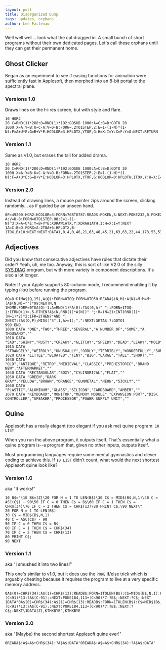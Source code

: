 ```yaml
---
layout: post
title: Disorganized Dump
tags: updates, orphans
author: Lee Fastenau
---
```

Well well well... look what the cat dragged in. A small bunch of short programs without their own dedicated pages. Let's call these orphans until they can get their permanent home.
<!--more-->

## Ghost Clicker
Began as an experiment to see if easing functions for animation were sufficiently fast in Applesoft, then morphed into an 8-bit portal to the spectral plane.

### Versions 1.0
Draws lines on the hi-res screen, but with style and flare.
```
10 HGR2
20 C=RND(1)*280:D=RND(1)*192:GOSUB 1000:A=C:B=D:GOTO 20
1000 X=A:Y=B:U=C-A:V=D-B:FORN=.2TO1STEP.2:E=1-(1-N)*(1-N):F=A+U*E:G=B+V*E:HCOLOR=3:HPLOTX,YTOF,G:H=X:I=Y:X=F:Y=G:NEXT:RETURN
```

### Version 1.1
Same as v1.0, but erases the tail for added drama.
```
10 HGR2
20 C=RND(1)*280:D=RND(1)*192:GOSUB 1000:A=C:B=D:GOTO 20
1000 X=A:Y=B:U=C-A:V=D-B:FORN=.2TO1STEP.2:E=1-(1-N)*(1-N):F=A+U*E:G=B+V*E:HCOLOR=3:HPLOTX,YTOF,G:HCOLOR=0:HPLOTH,ITOX,Y:H=X:I=Y:X=F:Y=G:NEXT:RETURN
```

### Version 2.0
Instead of drawing lines, a mouse pointer zips around the screen, clicking randomly... as if guided by an unseen hand.
```
0P=49200:HGR2:HCOLOR=3:FORN=768TO787:READS:POKEN,S:NEXT:POKE232,0:POKE233,3:ROT=0:SCALE=1:XDRAW1AT0,0:FORC=0TO999:C=RND(1)*271+2:D=RND(1)*180+1:U=C-A:V=D-B:FORN=0TO1STEP.08:E=1-(1-N)^3:X=A+U*E:Y=B+V*E:XDRAW1ATX,Y:XDRAW1ATH,I:H=X:I=Y:NEXT
1A=C:B=D:FORX=A-2TOA+6:HPLOTX,B-1TOX,B+10:NEXT:NEXT:DATA1,0,4,0,46,21,63,46,45,21,63,63,22,44,173,55,53,53,39,0,-1
```

## Adjectives
Did you know that consecutive adjectives have rules that dictate their order? Yeah, uh, me too. Anyway, this is sort of like V2.0 of the silly [SYS.DIAG](/programs/2022/02/10/sys-diag.html) program, but with more variety in component descriptions. It's also a lot longer.

Note: If your Apple supports 80-column mode, I recommend enabling it by typing `PR#3` before running the program.
```
0Q=8:DIMA$(Q,15),A(Q):FORN=0TOQ:FORM=0TO50:READA$(N,M):A(N)=M:M=M+(A$(N,M)="")*99:NEXTM,N
1HOME:FORP=0TOA(Q)-1:A=RND(1)*A(0):?A$(0,A)" ";:FORN=1TOQ-1:IFRND(1)>.5-RTHEN?A$(N,RND(1)*A(N))" ";:R=(N=2)+INT(RND(1)*(N=1)*2)*2:IFR=2THEN?"AND ";
2NEXT:?A$(Q,P);MID$("S",1,A>=1);".":NEXT:GETA$:?:GOTO1
999 END
1000 DATA "ONE","TWO","THREE","SEVERAL","A NUMBER OF","SOME","A THOUSAND",""
1010 DATA "SAD","SHINY","RUSTY","CREAKY","GLITCHY","SPEEDY","DEAD","LEAKY","MOLDY","CORRODED","WORTHLESS","PRICELESS",""
1015 DATA "STRANGELY","WEIRDLY","UNUSUALLY","ODDLY","TERRIBLY","WONDERFULLY","SURPRISINGLY",""
1020 DATA "LITTLE","BLOATED","TINY","BIG","LARGE","TALL","SHORT",""
1030 DATA "OLD","ANTIQUE","RETRO","MEDIEVAL","CLASSIC","PREHISTORIC","BRAND NEW","AFTERMARKET",""
1040 DATA "RECTANGULAR","BOXY","CYLINDRICAL","FLAT",""
1050 DATA "GREEN","DARK GRAY","YELLOW","BROWN","ORANGE","GUNMETAL","NEON","SICKLY",""
1060 DATA "PLASTIC","ALUMINUM","GLASS","SILICON","CARDBOARD","AMBER",""
1070 DATA "KEYBOARD","MONITOR","MEMORY MODULE","EXPANSION PORT","DISK CONTROLLER","SPEAKER","PROCESSOR","POWER SUPPLY UNIT",""
```

## Quine
Applesoft has a really elegant (too elegant if you ask me) quine program: `10 LIST`

When you run the above program, it outputs itself. That's essentially what a quine program is--a program that, given no other inputs, outputs itself.

Most programming languages require some mental gymnastics and clever coding to achieve this. If `10 LIST` didn't count, what would the next shortest Applesoft quine look like?

### Version 1.0
aka "It works!"
```
10 B$="\10 B$=[Z[\20 FOR N = 1 TO LEN(B$)\30 C$ = MID$(B$,N,1)\40 C = ASC(C$) - 90\50 IF C = 0 THEN C$ = B$\60 IF C = 1 THEN C$ = CHR$(34)\70 IF C = 2 THEN C$ = CHR$(13)\80 PRINT C$;\90 NEXT\"
20 FOR N = 1 TO LEN(B$)
30 C$ = MID$(B$,N,1)
40 C = ASC(C$) - 90
50 IF C = 0 THEN C$ = B$
60 IF C = 1 THEN C$ = CHR$(34)
70 IF C = 2 THEN C$ = CHR$(13)
80 PRINT C$;
90 NEXT
```

### Version 1.1
aka "I smushed it into two lines!"

This one's similar to v1.0, but it does use the `POKE` if/else trick which is arguably cheating because it requires the program to live at a very specific memory address.
```
0A$(0)=CHR$(34):A$(1)=CHR$(13):READB$:FORN=1TOLEN(B$):C$=MID$(B$,N,1):C=ASC(C$):POKE184,82+(C<91)*13:?A$(C-91);:NEXT:POKE184,113+(C<90)*7:?B$;:NEXT:?C$;:NEXT
1DATA"0A$(0)=CHR$(34):A$(1)=CHR$(13):READB$:FORN=1TOLEN(B$):C$=MID$(B$,N,1):C=ASC(C$):POKE184,82+(C<91)*13:?A$(C-91);:NEXT:POKE184,113+(C<90)*7:?B$;:NEXT:?C$;:NEXT\1DATA[Z[,KTHXBYE",KTHXBYE
```

### Version 2.0
aka "(Maybe) the second shortest Applesoft quine ever!"
```
0READA$:A$=A$+CHR$(34):?A$A$:DATA"0READA$:A$=A$+CHR$(34):?A$A$:DATA"
```
